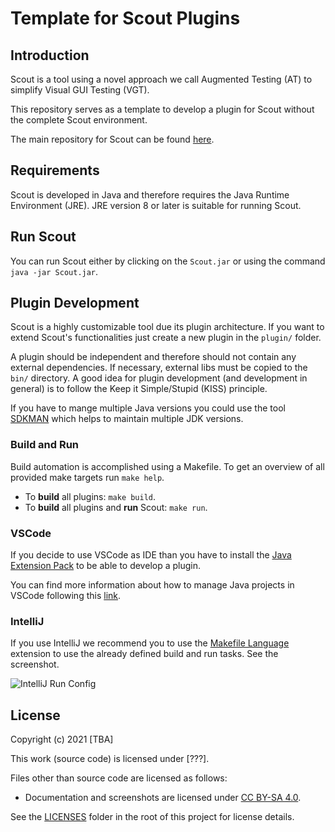 # Template for Scout Plugins

## Introduction

Scout is a tool using a novel approach we call Augmented Testing (AT) to simplify Visual GUI Testing (VGT).

This repository serves as a template to develop a plugin for Scout without the complete Scout environment.

The main repository for Scout can be found [here](https://github.com/augmented-testing/scout).

## Requirements

Scout is developed in Java and therefore requires the Java Runtime Environment (JRE).
JRE version 8 or later is suitable for running Scout.

## Run Scout

You can run Scout either by clicking on the `Scout.jar` or using the command `java -jar Scout.jar`.

## Plugin Development

Scout is a highly customizable tool due its plugin architecture. If you want to extend Scout's functionalities just create a new plugin in the `plugin/` folder.

A plugin should be independent and therefore should not contain any external dependencies. If necessary, external libs must be copied to the `bin/` directory. A good idea for plugin development (and development in general) is to follow the Keep it Simple/Stupid (KISS) principle.

If you have to mange multiple Java versions you could use the tool [SDKMAN](https://sdkman.io) which helps to maintain multiple JDK versions.

### Build and Run

Build automation is accomplished using a Makefile. To get an overview of all provided make targets run `make help`.

- To **build** all plugins: `make build`.
- To **build** all plugins and **run** Scout: `make run`.

### VSCode

If you decide to use VSCode as IDE than you have to install the [Java Extension Pack](https://marketplace.visualstudio.com/items?itemName=vscjava.vscode-java-pack) to be able to develop a plugin.

You can find more information about how to manage Java projects in VSCode following this [link](https://code.visualstudio.com/docs/java/java-project).

### IntelliJ

If you use IntelliJ we recommend you to use the [Makefile Language](https://plugins.jetbrains.com/plugin/9333-makefile-language) extension to use the already defined build and run tasks. See the screenshot.

![IntelliJ Run Config](docs/intellij-run-config.png)

## License

Copyright (c) 2021 [TBA]

This work (source code) is licensed under [???].

Files other than source code are licensed as follows:

- Documentation and screenshots are licensed under [CC BY-SA 4.0](./LICENSES/CC-BY-SA-4.0.txt).

See the [LICENSES](./LICENSES/) folder in the root of this project for license details.
